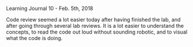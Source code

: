 Learning Journal 10 - Feb. 5th, 2018

Code review seemed a lot easier today after having finished the lab, and after going through several lab reviews. It is a lot easier to understand the concepts, to read the code out loud without sounding robotic, and to visual what the code is doing.
